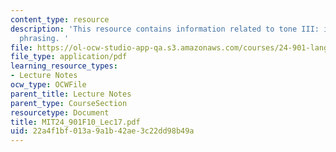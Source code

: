 ```yaml
---
content_type: resource
description: 'This resource contains information related to tone III: intonation and
  phrasing. '
file: https://ol-ocw-studio-app-qa.s3.amazonaws.com/courses/24-901-language-and-its-structure-i-phonology-fall-2010/22a4f1bf013a9a1b42ae3c22dd98b49a_MIT24_901F10_Lec17.pdf
file_type: application/pdf
learning_resource_types:
- Lecture Notes
ocw_type: OCWFile
parent_title: Lecture Notes
parent_type: CourseSection
resourcetype: Document
title: MIT24_901F10_Lec17.pdf
uid: 22a4f1bf-013a-9a1b-42ae-3c22dd98b49a
---
```

